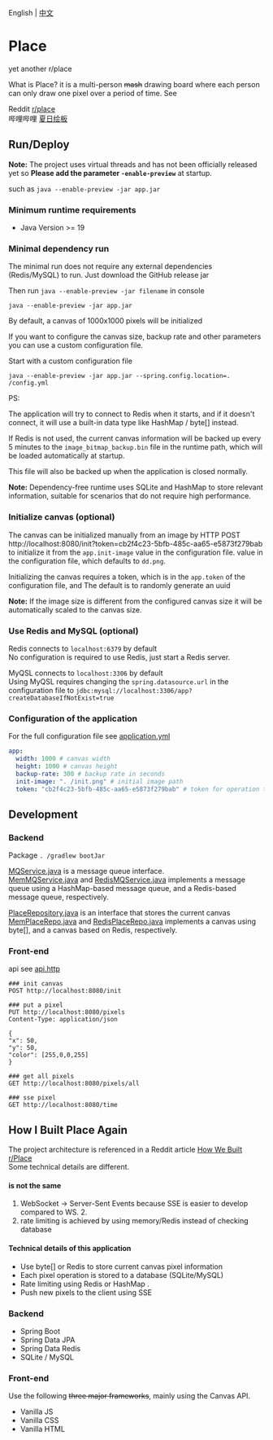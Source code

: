English | [中文](README.zh-CN.md)

# Place

yet another r/place

What is Place? it is a multi-person ~~mash~~ drawing board where each person can only draw one pixel over
a period of time. See

Reddit [r/place](https://reddit.com/r/place)  
哔哩哔哩 [夏日绘板](https://live.bilibili.com/pages/1702/pixel-drawing)

## Run/Deploy

**Note:** The project uses virtual threads and has not been officially released yet so **Please add the
parameter `-enable-preview`** at startup.

such as `java --enable-preview -jar app.jar`

### Minimum runtime requirements

- Java Version >= 19

### Minimal dependency run

The minimal run does not require any external dependencies (Redis/MySQL) to run. Just download the GitHub release jar 

Then run `java --enable-preview -jar filename` in console

```shell
java --enable-preview -jar app.jar
```

By default, a canvas of 1000x1000 pixels will be initialized

If you want to configure the canvas size, backup rate and other parameters you can use a custom configuration file.

Start with a custom configuration file

```shell
java --enable-preview -jar app.jar --spring.config.location=. /config.yml
```

PS:

The application will try to connect to Redis when it starts, and if it doesn't connect, it will use a built-in data type
like HashMap / byte[] instead.

If Redis is not used, the current canvas information will be backed up every 5 minutes to the `image_bitmap_backup.bin`
file in the runtime path, which will be loaded automatically at startup.

This file will also be backed up when the application is closed normally.

**Note:** Dependency-free runtime uses SQLite and HashMap to store relevant information, suitable for scenarios that do
not require high performance.

### Initialize canvas (optional)

The canvas can be initialized manually from an image by HTTP POST http://localhost:8080/init?token=cb2f4c23-5bfb-485c-aa65-e5873f279bab to initialize it from
the `app.init-image` value in the configuration file.
value in the configuration file, which defaults to `dd.png`.

Initializing the canvas requires a token, which is in the `app.token` of the configuration file, and The default is to randomly generate an uuid

**Note:** If the image size is different from the configured canvas size it will be automatically scaled to the canvas
size.

### Use Redis and MySQL (optional)

Redis connects to `localhost:6379` by default  
No configuration is required to use Redis, just start a Redis server.

MyQSL connects to `localhost:3306` by default  
Using MyQSL requires changing the `spring.datasource.url` in the configuration file
to `jdbc:mysql://localhost:3306/app?createDatabaseIfNotExist=true`

### Configuration of the application

For the full configuration file see [application.yml](src%2Fmain%2Fresources%2Fapplication.yml)

```yaml
app:
  width: 1000 # canvas width
  height: 1000 # canvas height
  backup-rate: 300 # backup rate in seconds
  init-image: ". /init.png" # initial image path
  token: "cb2f4c23-5bfb-485c-aa65-e5873f279bab" # token for operation that requires authentication

```

## Development

### Backend

Package `. /gradlew bootJar`

[MQService.java](src%2Fmain%2Fjava%2Fcom%2Foldshensheep%2Fplace%2Fservice%2FMQService.java) is a message queue
interface.  
[MemMQService.java](src%2Fmain%2Fjava%2Fcom%2Foldshensheep%2Fplace%2Fservice%2Fimpl%2FMemMQService.java)
and [RedisMQService.java](src%2Fmain%2Fjava%2Fcom%2Foldshensheep%2Fplace%2Fservice%2Fimpl%2FRedisMQService.java)
implements a message queue using a HashMap-based message queue, and a Redis-based message queue, respectively.

[PlaceRepository.java](src%2Fmain%2Fjava%2Fcom%2Foldshensheep%2Fplace%2Frepo%2FPlaceRepository.java) is an interface
that stores the current canvas
[MemPlaceRepo.java](src%2Fmain%2Fjava%2Fcom%2Foldshensheep%2Fplace%2Frepo%2Fimpl%2FMemPlaceRepo.java)
and [RedisPlaceRepo.java](src%2Fmain%2Fjava%2Fcom%2Foldshensheep%2Fplace%2Frepo%2Fimpl%2FRedisPlaceRepo.java)
implements a canvas using byte[], and a canvas based on Redis, respectively.

### Front-end

api see [api.http](api.http)

```http request
### init canvas
POST http://localhost:8080/init

### put a pixel
PUT http://localhost:8080/pixels
Content-Type: application/json

{
"x": 50,
"y": 50,
"color": [255,0,0,255]
}

### get all pixels
GET http://localhost:8080/pixels/all

### sse pixel
GET http://localhost:8080/time

```

## How I Built Place Again

The project architecture is referenced in a Reddit
article [How We Built r/Place](https://www.redditinc.com/blog/how-we-built-rplace/)  
Some technical details are different.

#### is not the same

1. WebSocket -> Server-Sent Events because SSE is easier to develop compared to WS. 2.
2. rate limiting is achieved by using memory/Redis instead of checking database

#### Technical details of this application

- Use byte[] or Redis to store current canvas pixel information
- Each pixel operation is stored to a database (SQLite/MySQL)
- Rate limiting using Redis or HashMap .
- Push new pixels to the client using SSE

### Backend

- Spring Boot
- Spring Data JPA
- Spring Data Redis
- SQLite / MySQL

### Front-end

Use the following ~~three major frameworks~~, mainly using the Canvas API.

- Vanilla JS
- Vanilla CSS
- Vanilla HTML
